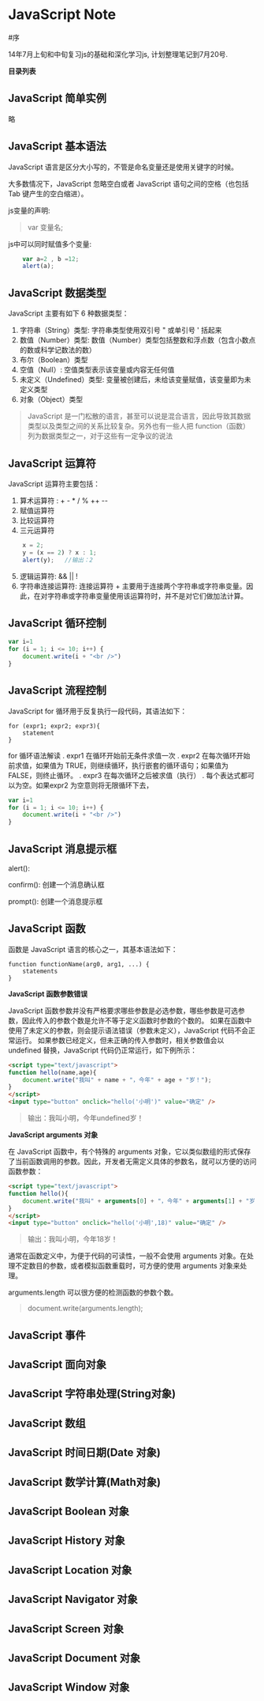 JavaScript Note
===============

#序

14年7月上旬和中旬复习js的基础和深化学习js, 计划整理笔记到7月20号.


**目录列表**






## JavaScript 简单实例
略


## JavaScript 基本语法

JavaScript 语言是区分大小写的，不管是命名变量还是使用关键字的时候。

大多数情况下，JavaScript 忽略空白或者 JavaScript 语句之间的空格（也包括 Tab 键产生的空白缩进）。

js变量的声明:  
>  var 变量名;

js中可以同时赋值多个变量:

```javascript
    var a=2 , b =12;
    alert(a);
```



## JavaScript 数据类型
JavaScript 主要有如下 6 种数据类型：

1. 字符串（String）类型: 字符串类型使用双引号 " 或单引号 ' 括起来
2. 数值（Number）类型: 数值（Number）类型包括整数和浮点数（包含小数点的数或科学记数法的数）
3. 布尔（Boolean）类型
4. 空值（Null）: 空值类型表示该变量或内容无任何值
5. 未定义（Undefined）类型: 变量被创建后，未给该变量赋值，该变量即为未定义类型
6. 对象（Object）类型

> JavaScript 是一门松散的语言，甚至可以说是混合语言，因此导致其数据类型以及类型之间的关系比较复杂。另外也有一些人把 function（函数） 列为数据类型之一，对于这些有一定争议的说法



## JavaScript 运算符
JavaScript 运算符主要包括：

1. 算术运算符 : + - * / % ++ --
2. 赋值运算符
3. 比较运算符
4. 三元运算符

```javascript
    x = 2;
    y = (x == 2) ? x : 1;
    alert(y);   //输出：2
```

5. 逻辑运算符: && || !
6. 字符串连接运算符: 连接运算符 + 主要用于连接两个字符串或字符串变量。因此，在对字符串或字符串变量使用该运算符时，并不是对它们做加法计算。

## JavaScript 循环控制

```javascript
var i=1
for (i = 1; i <= 10; i++) {
    document.write(i + "<br />")
}
```



## JavaScript 流程控制
JavaScript for 循环用于反复执行一段代码，其语法如下：

    for (expr1; expr2; expr3){
        statement
    }

for 循环语法解读
. expr1 在循环开始前无条件求值一次
. expr2 在每次循环开始前求值，如果值为 TRUE，则继续循环，执行嵌套的循环语句；如果值为 FALSE，则终止循环。
. expr3 在每次循环之后被求值（执行）
. 每个表达式都可以为空。如果expr2 为空意则将无限循环下去，

```javascript
var i=1
for (i = 1; i <= 10; i++) {
    document.write(i + "<br />")
}
```



## JavaScript 消息提示框

alert(): 

confirm(): 创建一个消息确认框

prompt(): 创建一个消息提示框




## JavaScript 函数
函数是 JavaScript 语言的核心之一，其基本语法如下：

    function functionName(arg0, arg1, ...) {
        statements
    }


__JavaScript 函数参数错误__

JavaScript 函数参数并没有严格要求哪些参数是必选参数，哪些参数是可选参数，因此传入的参数个数是允许不等于定义函数时参数的个数的。
如果在函数中使用了未定义的参数，则会提示语法错误（参数未定义），JavaScript 代码不会正常运行。
如果参数已经定义，但未正确的传入参数时，相关参数值会以 undefined 替换，JavaScript 代码仍正常运行，如下例所示：

```html
<script type="text/javascript">
function hello(name,age){
    document.write("我叫" + name + "，今年" + age + "岁！");
}
</script>
<input type="button" onclick="hello('小明')" value="确定" />
```

> 输出：我叫小明，今年undefined岁！


__JavaScript arguments 对象__

在 JavaScript 函数中，有个特殊的 arguments 对象，它以类似数组的形式保存了当前函数调用的参数。因此，开发者无需定义具体的参数名，就可以方便的访问函数参数：

```html
<script type="text/javascript">
function hello(){
    document.write("我叫" + arguments[0] + "，今年" + arguments[1] + "岁！");
}
</script>
<input type="button" onclick="hello('小明',18)" value="确定" />
```

> 输出：我叫小明，今年18岁！
 
通常在函数定义中，为便于代码的可读性，一般不会使用 arguments 对象。在处理不定数目的参数，或者模拟函数重载时，可方便的使用 arguments 对象来处理。

arguments.length 可以很方便的检测函数的参数个数。  
> document.write(arguments.length);


## JavaScript 事件
## JavaScript 面向对象
## JavaScript 字符串处理(String对象)
## JavaScript 数组
## JavaScript 时间日期(Date 对象)
## JavaScript 数学计算(Math对象)
## JavaScript Boolean 对象
## JavaScript History 对象
## JavaScript Location 对象
## JavaScript Navigator 对象
## JavaScript Screen 对象
## JavaScript Document 对象
## JavaScript Window 对象

